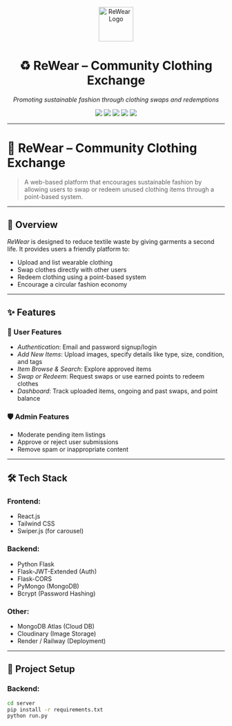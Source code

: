 <p align="center">
  <img src="https://dynamic.design.com/preview/logodraft/bb381381-8c37-418c-8694-71a77e118b76/image/large.png" alt="ReWear Logo" width="80"/>
</p>

<h1 align="center">♻ ReWear – Community Clothing Exchange</h1>

<p align="center">
  <i>Promoting sustainable fashion through clothing swaps and redemptions</i>
</p>

<p align="center">
  <img src="https://img.shields.io/badge/Status-Active-brightgreen?style=flat-square"/>
  <img src="https://img.shields.io/badge/Backend-Flask-blue?style=flat-square&logo=python"/>
  <img src="https://img.shields.io/badge/Frontend-React-blue?style=flat-square&logo=react"/>
  <img src="https://img.shields.io/badge/Database-MongoDB-green?style=flat-square&logo=mongodb"/>
  <img src="https://img.shields.io/badge/Hosted%20On-Render%20&%20Vercel-black?style=flat-square&logo=vercel"/>
</p>

---
# 👚 ReWear – Community Clothing Exchange

> A web-based platform that encourages sustainable fashion by allowing users to swap or redeem unused clothing items through a point-based system.

---

## 🌿 Overview

*ReWear* is designed to reduce textile waste by giving garments a second life. It provides users a friendly platform to:
- Upload and list wearable clothing
- Swap clothes directly with other users
- Redeem clothing using a point-based system
- Encourage a circular fashion economy

---

## ✨ Features

### 👥 User Features
- *Authentication*: Email and password signup/login
- *Add New Items*: Upload images, specify details like type, size, condition, and tags
- *Item Browse & Search*: Explore approved items
- *Swap or Redeem*: Request swaps or use earned points to redeem clothes
- *Dashboard*: Track uploaded items, ongoing and past swaps, and point balance

### 🛡 Admin Features
- Moderate pending item listings
- Approve or reject user submissions
- Remove spam or inappropriate content

---

## 🛠 Tech Stack

### Frontend:
- React.js
- Tailwind CSS
- Swiper.js (for carousel)

### Backend:
- Python Flask
- Flask-JWT-Extended (Auth)
- Flask-CORS
- PyMongo (MongoDB)
- Bcrypt (Password Hashing)

### Other:
- MongoDB Atlas (Cloud DB)
- Cloudinary (Image Storage)
- Render / Railway (Deployment)

---

## 🚀 Project Setup

### Backend:
```bash
cd server
pip install -r requirements.txt
python run.py
